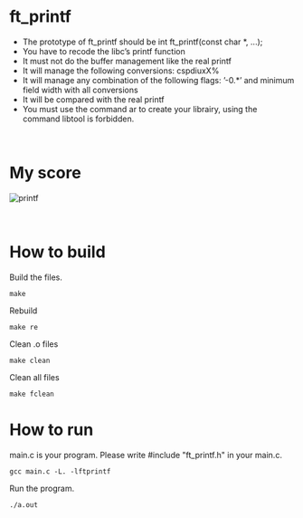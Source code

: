 # ft_printf
- The prototype of ft_printf should be int ft_printf(const char *, ...);
- You have to recode the libc’s printf function
- It must not do the buffer management like the real printf
- It will manage the following conversions: cspdiuxX%
- It will manage any combination of the following flags: ’-0.*’ and minimum field
width with all conversions
- It will be compared with the real printf
- You must use the command ar to create your librairy, using the command libtool
is forbidden.

<br>

# My score
![printf](https://user-images.githubusercontent.com/51109408/115116021-77fdc380-9fd2-11eb-8e35-f93acfa617ac.png)

<br>

# How to build
Build the files.
```
make
```
Rebuild
```
make re
```
Clean .o files
```
make clean
```
Clean all files
```
make fclean
```

# How to run
main.c is your program. Please write #include "ft_printf.h" in your main.c.
```
gcc main.c -L. -lftprintf
```
Run the program.
```
./a.out
```
